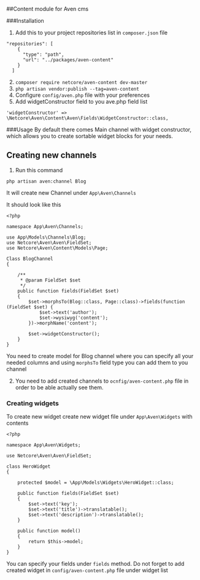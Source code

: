 ##Content module for Aven cms

###Installation

1. Add this to your project repositories list in `composer.json` file
```$xslt
"repositories": [
    {
      "type": "path",
      "url": "../packages/aven-content"
    }
  ]
```

2. ```composer require netcore/aven-content dev-master```
3. ```php artisan vendor:publish --tag=aven-content```
4. Configure `config/aven.php` file with your preferences
5. Add widgetConstructor field to you ave.php field list
```$xslt
'widgetConstructor' => \Netcore\Aven\Content\Aven\Fields\WidgetConstructor::class,
```

###Usage
By default there comes Main channel with widget constructor, which allows you to create sortable widget blocks for your needs.

## Creating new channels
1. Run this command
```$xslt
php artisan aven:channel Blog
```

It will create new Channel under `App\Aven\Channels`

It should look like this

```$xslt
<?php

namespace App\Aven\Channels;

use App\Models\Channels\Blog;
use Netcore\Aven\Aven\FieldSet;
use Netcore\Aven\Content\Models\Page;

Class BlogChannel
{

    /**
     * @param FieldSet $set
     */
    public function fields(FieldSet $set)
    {
        $set->morphsTo(Blog::class, Page::class)->fields(function (FieldSet $set) {
            $set->text('author');
            $set->wysiwyg('content');
        })->morphName('content');

        $set->widgetConstructor();
    }
}
```

You need to create model for Blog channel where you can specify all your needed columns and using `morphsTo` field type you can add them to you channel

2. You need to add created channels to `ocnfig/aven-content.php` file in order to be able actually see them.

### Creating widgets

To create new widget create new widget file under `App\Aven\Widgets` with contents

```$xslt
<?php

namespace App\Aven\Widgets;

use Netcore\Aven\Aven\FieldSet;

class HeroWidget
{

    protected $model = \App\Models\Widgets\HeroWidget::class;

    public function fields(FieldSet $set)
    {
        $set->text('key');
        $set->text('title')->translatable();
        $set->text('description')->translatable();
    }

    public function model()
    {
        return $this->model;
    }
}
```

You can specify your fields under `fields` method.
Do not forget to add created widget in `config/aven-content.php` file under widget list